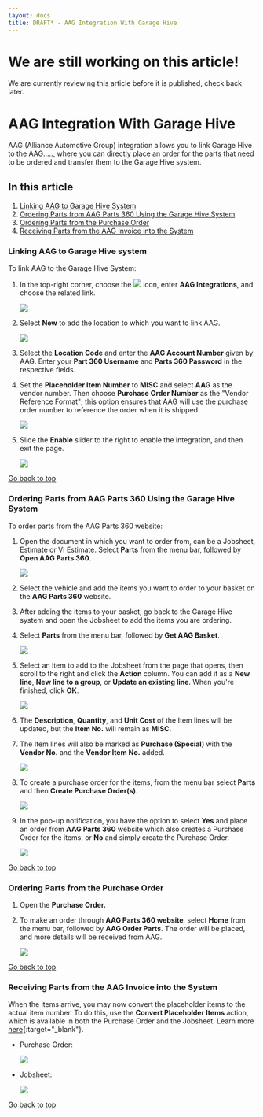 ```yaml
---
layout: docs
title: DRAFT* - AAG Integration With Garage Hive
---
```


<a name="top"></a>

# We are still working on this article!
We are currently reviewing this article before it is published, check back later.

# AAG Integration With Garage Hive
AAG (Alliance Automotive Group) integration allows you to link Garage Hive to the AAG....., where you can directly place an order for the parts that need to be ordered and transfer them to the Garage Hive system.

## In this article
1. [Linking AAG to Garage Hive System](#linking-aag-to-garage-hive-system)
2. [Ordering Parts from AAG Parts 360 Using the Garage Hive System](#ordering-parts-from-aag-parts-360-using-the-garage-hive-system)
3. [Ordering Parts from the Purchase Order](#ordering-parts-from-the-purchase-order)
4. [Receiving Parts from the AAG Invoice into the System](#receiving-parts-from-the-aag-invoice-into-the-system)

### Linking AAG to Garage Hive system
To link AAG to the Garage Hive System:
1. In the top-right corner, choose the ![](media/search_icon.png) icon, enter **AAG Integrations**, and choose the related link.

   ![](media/garagehive-aag-integration1.png)

2. Select **New** to add the location to which you want to link AAG.
   
   ![](media/garagehive-aag-integration2.png)
   
3. Select the **Location Code** and enter the **AAG Account Number** given by AAG. Enter your **Part 360 Username** and **Parts 360 Password** in the respective fields.
4. Set the **Placeholder Item Number** to **MISC** and select **AAG** as the vendor number. Then choose **Purchase Order Number** as the "Vendor Reference Format"; this option ensures that AAG will use the purchase order number to reference the order when it is shipped.

   ![](media/garagehive-aag-integration3.png)

5. Slide the **Enable** slider to the right to enable the integration, and then exit the page.

   ![](media/garagehive-aag-integration4.png)

[Go back to top](#top)


### Ordering Parts from AAG Parts 360 Using the Garage Hive System
To order parts from the AAG Parts 360 website:
1. Open the document in which you want to order from, can be a Jobsheet, Estimate or VI Estimate. Select **Parts** from the menu bar, followed by **Open AAG Parts 360**.

   ![](media/garagehive-aag-ordering-parts1.png)

2. Select the vehicle and add the items you want to order to your basket on the **AAG Parts 360** website.
3. After adding the items to your basket, go back to the Garage Hive system and open the Jobsheet to add the items you are ordering.
4. Select **Parts** from the menu bar, followed by **Get AAG Basket**.

   ![](media/garagehive-aag-ordering-parts2.png)

5. Select an item to add to the Jobsheet from the page that opens, then scroll to the right and click the **Action** column. You can add it as a **New line**, **New line to a group**, or **Update an existing line**. When you're finished, click **OK**.

   ![](media/garagehive-aag-ordering-parts3.png)

6. The **Description**, **Quantity**, and **Unit Cost** of the Item lines will be updated, but the **Item No.** will remain as **MISC**.
7. The Item lines will also be marked as **Purchase (Special)** with the **Vendor No.** and the **Vendor Item No.** added.

   ![](media/garagehive-aag-ordering-parts4.png)

8. To create a purchase order for the items, from the menu bar select **Parts** and then **Create Purchase Order(s)**.

   ![](media/garagehive-aag-ordering-parts5.png)

9. In the pop-up notification, you have the option to select **Yes** and place an order from **AAG Parts 360** website which also creates a Purchase Order for the items, or **No** and simply create the Purchase Order.

   ![](media/garagehive-aag-ordering-parts6.png)

[Go back to top](#top)


### Ordering Parts from the Purchase Order
1. Open the **Purchase Order.**
2. To make an order through **AAG Parts 360 website**, select **Home** from the menu bar, followed by **AAG Order Parts**. The order will be placed, and more details will be received from AAG.

   ![](media/garagehive-aag-ordering-parts7.png)

[Go back to top](#top)


### Receiving Parts from the AAG Invoice into the System
When the items arrive, you may now convert the placeholder items to the actual item number. To do this, use the **Convert Placeholder Items** action, which is available in both the Purchase Order and the Jobsheet. Learn more [here](garagehive-creating-a-placeholder-item.html#convert-a-placeholder-item-to-the-vendor-item-number){:target="_blank"}.

- Purchase Order:

   ![](media/garagehive-aag-placeholder1.png)


- Jobsheet:

   ![](media/garagehive-aag-placeholder2.png)

[Go back to top](#top)